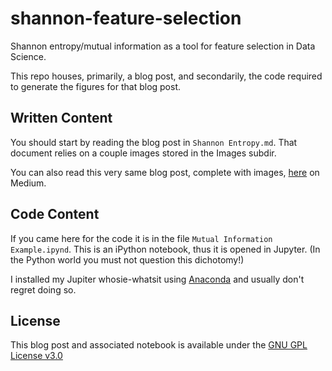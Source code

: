 # shannon-feature-selection

Shannon entropy/mutual information as a tool for feature selection in Data Science.

This repo houses, primarily, a blog post, and secondarily, the code required to generate the figures for that blog post.

## Written Content
You should start by reading the blog post in `Shannon Entropy.md`.  That document relies on a couple images stored in the Images subdir.

You can also read this very same blog post, complete with images, [here](https://medium.com/@manifolded/hidden-amongst-the-disorder-d48f083a6483?source=friends_link&sk=f9b35c00097eda15cdc34bdc03eb1cfd) on Medium.

## Code Content
If you came here for the code it is in the file `Mutual Information Example.ipynd`.  This is an iPython notebook, thus it is opened in Jupyter.  (In the Python world you must not question this dichotomy!)  

I installed my Jupiter whosie-whatsit using [Anaconda](https://www.anaconda.com/products/individual) and usually don't regret doing so.


## License
This blog post and associated notebook is available under the [GNU GPL License v3.0](https://github.com/manifolded/shannon-feature-selection/blob/master/LICENSE)
